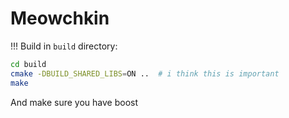 # Meowchkin

!!! Build in `build` directory:
```bash
cd build
cmake -DBUILD_SHARED_LIBS=ON ..  # i think this is important
make
```
And make sure you have boost
